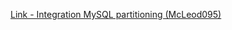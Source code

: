 [Link - Integration MySQL partitioning (McLeod095)](https://github.com/McLeod095/zabbix-mysql-partitionioning)
